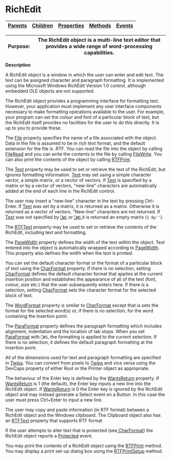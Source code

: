 




<h1 class="heading"><span class="name">RichEdit</span></h1>

| [Parents](../ParentLists/RichEdit.htm) | [Children](../ChildLists/RichEdit.htm) | [Properties](../PropLists/RichEdit.htm) | [Methods](../MethodLists/RichEdit.htm) | [Events](../EventLists/RichEdit.htm) |
| --- | --- | --- | --- | ---  |


| Purpose: | The RichEdit object is a multi-line text editor that provides a wide range of word-processing capabilities. |
| --- | ---  |


**Description**


A RichEdit object is a window in which the user can enter and edit text. The text can be assigned character and paragraph formatting. It is implemented using the Microsoft Windows RichEdit Version 1.0 control, although  embedded OLE objects are not supported.



The RichEdit object provides a programming interface for formatting text. However, your application must implement any user interface components necessary to make formatting operations available to the user. For example, your program can set the colour and font of a particular block of text, but the RichEdit itself provides no facilities for the user to do this directly. It is up to you to provide these.


The [File](./file.md) property specifies the name of a file associated with the object. Data in the file is assumed to be in rich text format, and the default extension for the file is .RTF. You can read the file into the object by calling [FileRead](./fileread.md) and you can write the contents to the file by calling [FileWrite](./filewrite.md). You can also print the contents of the object by calling [RTFPrint](./rtfprint.md).


The [Text](./text.md) property may be used to set or retrieve the text of the RichEdit, but ignores formatting information. [Text](./text.md) may set using a simple character vector, a simple matrix, or a vector of vectors. If  [Text](./text.md) is specified by a matrix or by a vector of vectors, "new-line" characters are automatically added at the end of each line in the RichEdit control.


The user may insert a "new-line" character in the text by pressing Ctrl-Enter. If [Text](./text.md) was set by a matrix, it is returned as a matrix. Otherwise it is returned as a vector of vectors. "New-line" characters are not returned. If [Text](./text.md) was not specified  by [`⎕WC`](../../Language/System%20Functions/wc.htm) or  [`⎕WS` ](../../Language/System%20Functions/ws.htm)it is returned  an empty matrix (`1 0⍴''`).


The [RTFText](./rtftext.md) property  may be used to set or retrieve the contents of the RichEdit, including text and formatting.


The [PageWidth](./pagewidth.md) property defines the width of the text within the object. Text entered into the object is automatically wrapped according to [PageWidth](./pagewidth.md). This property also defines the width when the text is printed.


You can set the default character format or the format of a particular block of text using the [CharFormat](./charformat.md) property. If there is no selection, setting [CharFormat](./charformat.md) defines the default character format that applies at the current insertion position and establishes the appearance of all of the text (font, colour, size etc.) that the user subsequently enters here. If there *is* a selection, setting [CharFormat](./charformat.md) sets the character format for the selected block of text.


The [WordFormat](./wordformat.md) property is similar to [CharFormat](./charformat.md) except that is sets the format for the selected word(s) or, if there is no selection, for the word containing the insertion point.


The [ParaFormat](./paraformat.md) property defines the paragraph formatting which includes alignment, indentation and the location of tab stops. When you set [ParaFormat](./paraformat.md) with `⎕WS`, the formatting is applied to the current selection. If there is no selection, it defines the default paragraph formatting at the insertion point.


All of the dimensions used for text and paragraph formatting are specified in [Twips](../Miscellaneous/Twips.htm). You can convert from pixels to [Twips](../Miscellaneous/Twips.htm) and vice versa using the DevCaps property of either Root or the Printer object as appropriate.


The behaviour of the Enter key is defined by the [ WantsReturn](./wantsreturn.md) property. If
[ WantsReturn](./wantsreturn.md) is 1 (the default), the Enter key inputs a new line into the RichEdit object. If
[ WantsReturn](./wantsreturn.md) is 0 the Enter key is ignored by the RichEdit object and may instead generate a Select event on a Button. In this case the user must press Ctrl+Enter to input a new line.


The user may copy and paste information (in RTF format) between a RichEdit object and the Windows clipboard. The Clipboard object also has an [RTFText](./rtftext.md) property that supports RTF format


If the user attempts to alter text that is protected (see[ CharFormat](./charformat.md)) the RichEdit object reports a [Protected](./protected.md) event.


You may print the contents of a RichEdit object using the [RTFPrint](./rtfprint.md) method. You may display a print set-up dialog box using the [RTFPrintSetup](./rtfprintsetup.md) method.


